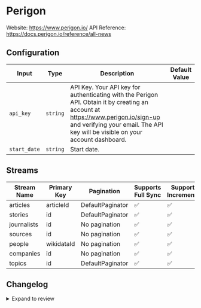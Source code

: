 # Perigon
Website: https://www.perigon.io/
API Reference: https://docs.perigon.io/reference/all-news

## Configuration

| Input | Type | Description | Default Value |
|-------|------|-------------|---------------|
| `api_key` | `string` | API Key. Your API key for authenticating with the Perigon API. Obtain it by creating an account at https://www.perigon.io/sign-up and verifying your email. The API key will be visible on your account dashboard. |  |
| `start_date` | `string` | Start date.  |  |

## Streams
| Stream Name | Primary Key | Pagination | Supports Full Sync | Supports Incremental |
|-------------|-------------|------------|---------------------|----------------------|
| articles | articleId | DefaultPaginator | ✅ |  ✅  |
| stories | id | DefaultPaginator | ✅ |  ✅  |
| journalists | id | No pagination | ✅ |  ✅  |
| sources | id | No pagination | ✅ |  ✅  |
| people | wikidataId | No pagination | ✅ |  ✅  |
| companies | id | No pagination | ✅ |  ✅  |
| topics | id | DefaultPaginator | ✅ |  ✅  |

## Changelog

<details>
  <summary>Expand to review</summary>

| Version          | Date              | Pull Request | Subject        |
|------------------|-------------------|--------------|----------------|
| 0.0.3 | 2025-04-19 | [58522](https://github.com/airbytehq/airbyte/pull/58522) | Update dependencies |
| 0.0.2 | 2025-04-12 | [57891](https://github.com/airbytehq/airbyte/pull/57891) | Update dependencies |
| 0.0.1 | 2025-04-06 | [57494](https://github.com/airbytehq/airbyte/pull/57494) | Initial release by [@btkcodedev](https://github.com/btkcodedev) via Connector Builder |

</details>
